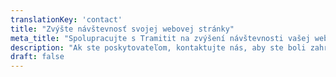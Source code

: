 ```yaml
---
translationKey: 'contact'
title: "Zvýšte návštevnosť svojej webovej stránky"
meta_title: "Spolupracujte s Tramitit na zvýšení návštevnosti vašej webovej stránky"
description: "Ak ste poskytovateľom, kontaktujte nás, aby ste boli zahrnutí do sprievodcov."
draft: false
---
```

